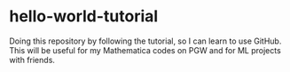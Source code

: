 # hello-world-tutorial
Doing this repository by following the tutorial, so I can learn to use GitHub.
This will be useful for my Mathematica codes on PGW and for ML projects with friends.
